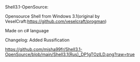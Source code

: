 Shell3.1-OpenSource:

Opensource Shell from Windows 3.1(original by VeselCraft:https://github.com/veselcraft/progman)

Made on c# language

Changelog:
Added Russification

https://github.com/misha99fr/Shell3.1-OpenSource/blob/main/Shell3.1(Rus)_DP1gTOzlLD.png?raw=true

